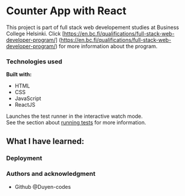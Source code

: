 # Counter App with React

This project is part of full stack web developement studies at Business College Helsinki. Click [https://en.bc.fi/qualifications/full-stack-web-developer-program/] (https://en.bc.fi/qualifications/full-stack-web-developer-program/) for more information about the program.

### Technologies used

**Built with:**

- HTML
- CSS
- JavaScript
- ReactJS

Launches the test runner in the interactive watch mode.\
See the section about [running tests](https://facebook.github.io/create-react-app/docs/running-tests) for more information.

## What I have learned:

### Deployment

### Authors and acknowledgment

- Github @Duyen-codes
